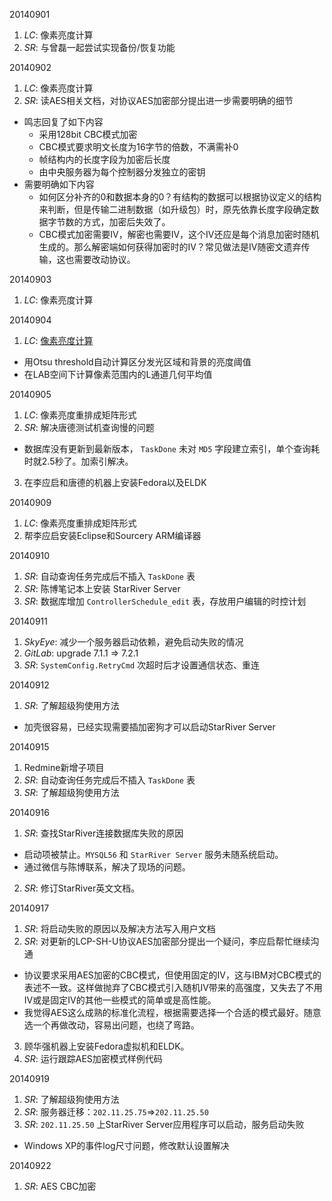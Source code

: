 20140901

1. *LC*: 像素亮度计算
2. *SR*: 与曾磊一起尝试实现备份/恢复功能

20140902

1. *LC*: 像素亮度计算
2. *SR*: 读AES相关文档，对协议AES加密部分提出进一步需要明确的细节
  - 鸣志回复了如下内容
    * 采用128bit CBC模式加密
    * CBC模式要求明文长度为16字节的倍数，不满需补0
    * 帧结构内的长度字段为加密后长度
    * 由中央服务器为每个控制器分发独立的密钥
  - 需要明确如下内容
    * 如何区分补齐的0和数据本身的0？有结构的数据可以根据协议定义的结构来判断，但是传输二进制数据（如升级包）时，原先依靠长度字段确定数据字节数的方式，加密后失效了。
    * CBC模式加密需要IV，解密也需要IV，这个IV还应是每个消息加密时随机生成的。那么解密端如何获得加密时的IV？常见做法是IV随密文遗弃传输，这也需要改动协议。

20140903

1. *LC*: 像素亮度计算

20140904

1. *LC*: [像素亮度计算](http://www.qingpei.me/LED-Calibration/brightness/index.html)
  - 用Otsu threshold自动计算区分发光区域和背景的亮度阈值 
  - 在LAB空间下计算像素范围内的L通道几何平均值

20140905

1. *LC*: 像素亮度重排成矩阵形式
2. *SR*: 解决唐德测试机查询慢的问题
  - 数据库没有更新到最新版本， `TaskDone` 未对 `MD5` 字段建立索引，单个查询耗时就2.5秒了。加索引解决。
3. 在李应启和唐德的机器上安装Fedora以及ELDK

20140909

1. *LC*: 像素亮度重排成矩阵形式
2. 帮李应启安装Eclipse和Sourcery ARM编译器 

20140910

1. *SR*: 自动查询任务完成后不插入 `TaskDone` 表
2. *SR*: 陈博笔记本上安装 StarRiver Server
3. *SR*: 数据库增加 `ControllerSchedule_edit` 表，存放用户编辑的时控计划

20140911

1. *SkyEye*: 减少一个服务器启动依赖，避免启动失败的情况
2. *GitLab*: upgrade 7.1.1 => 7.2.1
3. *SR*: `SystemConfig.RetryCmd` 次超时后才设置通信状态、重连

20140912

1. *SR*: 了解超级狗使用方法
  - 加壳很容易，已经实现需要插加密狗才可以启动StarRiver Server 

20140915

1. Redmine新增子项目
2. *SR*: 自动查询任务完成后不插入 `TaskDone` 表
3. *SR*: 了解超级狗使用方法

20140916

1. *SR*: 查找StarRiver连接数据库失败的原因
  - 启动项被禁止。`MYSQL56` 和 `StarRiver Server` 服务未随系统启动。
  - 通过微信与陈博联系，解决了现场的问题。
2. *SR*: 修订StarRiver英文文档。

20140917

1. *SR*: 将启动失败的原因以及解决方法写入用户文档
2. *SR*: 对更新的LCP-SH-U协议AES加密部分提出一个疑问，李应启帮忙继续沟通
  - 协议要求采用AES加密的CBC模式，但使用固定的IV，这与IBM对CBC模式的表述不一致。这样做抛弃了CBC模式引入随机IV带来的高强度，又失去了不用IV或是固定IV的其他一些模式的简单或是高性能。
  - 我觉得AES这么成熟的标准化流程，根据需要选择一个合适的模式最好。随意选一个再做改动，容易出问题，也绕了弯路。
3. 顾华强机器上安装Fedora虚拟机和ELDK。
4. *SR*: 运行跟踪AES加密模式样例代码

20140919

1. *SR*: 了解超级狗使用方法
2. *SR*: 服务器迁移：`202.11.25.75`=>`202.11.25.50`
3. *SR*: `202.11.25.50` 上StarRiver Server应用程序可以启动，服务启动失败
  - Windows XP的事件log尺寸问题，修改默认设置解决

20140922

1. *SR*: AES CBC加密

